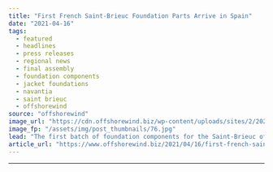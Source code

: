 ```yaml
---
title: "First French Saint-Brieuc Foundation Parts Arrive in Spain"
date: "2021-04-16"
tags: 
  - featured
  - headlines
  - press releases
  - regional news
  - final assembly
  - foundation components
  - jacket foundations
  - navantia
  - saint brieuc
  - offshorewind
source: "offshorewind"
image_url: "https://cdn.offshorewind.biz/wp-content/uploads/sites/2/2021/04/16133002/Navantia-Receives-First-Offshore-Wind-Hardware-Made-in-Franc.jpg"
image_fp: "/assets/img/post_thumbnails/76.jpg"
lead: "The first batch of foundation components for the Saint-Brieuc offshore wind project has arrived"
article_url: "https://www.offshorewind.biz/2021/04/16/first-french-saint-brieuc-foundation-parts-arrive-in-spain/"
---
```


---
